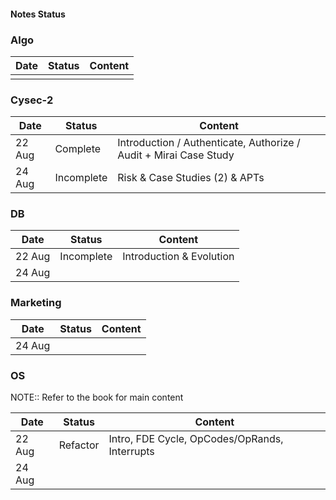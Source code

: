#### Notes Status

### Algo

| Date | Status | Content |
| ---- | ------ | ------- |
|      |        |         |

### Cysec-2

| Date   | Status     | Content                                                            |
| ------ | ---------- | ------------------------------------------------------------------ |
| 22 Aug | Complete   | Introduction / Authenticate, Authorize / Audit  + Mirai Case Study |
| 24 Aug | Incomplete | Risk & Case Studies (2) & APTs                                     |

### DB

| Date   | Status     | Content                  |
| ------ | ---------- | ------------------------ |
| 22 Aug | Incomplete | Introduction & Evolution |
| 24 Aug |            |                          |

### Marketing

| Date   | Status | Content |
| ------ | ------ | ------- |
| 24 Aug |        |         |

### OS

NOTE:: Refer to the book for main content

| Date   | Status   | Content                                       |
| ------ | -------- | --------------------------------------------- |
| 22 Aug | Refactor | Intro, FDE Cycle, OpCodes/OpRands, Interrupts |
| 24 Aug |          |                                               |
